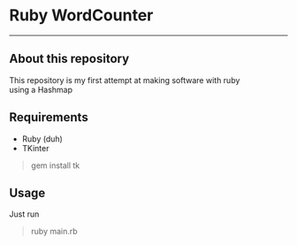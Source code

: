 
# Ruby WordCounter

---

## About this repository

This repository is my first attempt at making software with ruby \
using a Hashmap

## Requirements
- Ruby (duh)
- TKinter
>gem install tk

## Usage

Just run
> ruby main.rb
